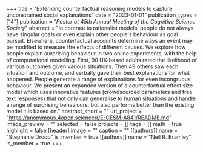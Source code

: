 +++
title = "Extending counterfactual reasoning models to capture unconstrained social explanations"
date = "2023-01-01"
publication_types = ["4"]
publication = "_Poster at 45th Annual Meeting of the Cognitive Science Society_"
abstract = "In contrast to rationalist models, people do not always have singular goals or even explain other people's behaviour as goal pursuit. Elsewhere, counterfactual accounts determine ways an event may be modified to measure the effects of different causes. We explore how people explain surprising behaviour in two online experiments, with the help of computational modelling. First, 90 UK-based adults rated the likelihood of various outcomes given various situations. Then 49 others saw each situation and outcome, and verbally gave their best explanations for what happened. People generate a range of explanations for even incongruous behaviour. We present an expanded version of a counterfactual effect size model which uses innovative features (crowdsourced parameters and free text responses) that not only can generalise to human situations and handle a range of surprising behaviours, but also performs better than the existing model it is based on."
abstract_short = ""
url_project = "https://anonymous.4open.science/r/E-CESM-A841/README.md"
image_preview = ""
selected = false
projects = []
tags = []
math = true
highlight = false
[header]
image = ""
caption = ""
[[authors]]
	name = "Stephanie Droop"
	is_member = true
[[authors]]
	name = "Neil R. Bramley"
	is_member = true
+++
